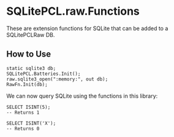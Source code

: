 # SQLitePCL.raw.Functions

These are extension functions for SQLite that can be added to a SQLitePCLRaw DB.

## How to Use

```
static sqlite3 db;
SQLitePCL.Batteries.Init();
raw.sqlite3_open(":memory:", out db);
RawFn.Init(db);
```

We can now query SQLite using the functions in this library:

```
SELECT ISINT(5);
-- Returns 1

SELECT ISINT('X');
-- Returns 0
```
